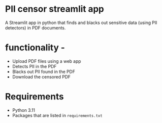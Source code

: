 # PII censor streamlit app
A Streamlit app in python that finds and blacks out sensitive data (using PII detectors) in PDF documents.
# functionality -
- Upload PDF files using a web app
- Detects PII in the PDF
- Blacks out PII found in the PDF
- Download the censored PDF
# Requirements
- Python 3.11
- Packages that are listed in `requirements.txt`
